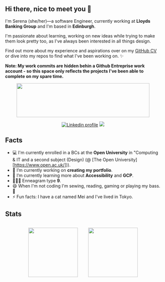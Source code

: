 ## Hi there, nice to meet you 👋 

I'm Serena (she/her)—a software Engineer, currently working at **Lloyds Banking Group** and I'm based in **Edinburgh**.

I'm passionate about learning, working on new ideas while trying to make them look pretty too, as I've always been interested in all things design.

Find out more about my experience and aspirations over on my [GitHub CV](https://github.com/serenabertozzi/cv) or dive into my repos to find what I've been working on. ✨

<b>Note: My work commits are hidden behin a Github Entreprise work account - so this space only reflects the projects I've been able to complete on my spare time.</b>

<div align="center">
<a href="https://www.16personalities.com/profiles/ec5d4f3a67d27"><img width="430" height="110" src="https://i.imgur.com/3IY2fVg.png"></a>

[![Linkedin profile](https://img.shields.io/badge/Linkedin-Serena%20Bertozzi-0077B5?style=social&logo=linkedin&?labelColor=fff)](http://linkedin.com/in/serenabertozzi) [![](https://img.shields.io/badge/Email-serenabertozzi%40protonmail.com-critical)](mailto:serenabertozzi@protonmail.com)
</div>

## Facts
- 💻 I'm currently enrolled in a BCs at the **Open University** in "Computing & IT and a second subject (Design) (@ [The Open University][https://www.open.ac.uk/])).
- 🔭 I’m currently working on **creating my portfolio**.
- 🌱 I’m currently learning more about **Accessibility** and **GCP**.
- 🧘🏻‍♀️ Enneagram type **9**.
- 😄 When I'm not coding I'm sewing, reading, gaming or playing my bass. 🎸
- ⚡ Fun facts: I have a cat named Mei and I've lived in Tokyo.

## Stats

<p align="center">
  <img height="160px" style="padding: 15px;" src="https://github-readme-stats.vercel.app/api?username=serenabertozzi&show_icons=true&theme=tokyonight" />  
  <img height="160px" style="padding: 15px;" src="https://github-readme-stats.vercel.app/api/top-langs/?username=serenabertozzi&layout=compact&theme=tokyonight" />
</p>
